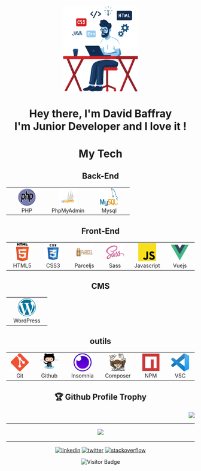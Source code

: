 <div id="header" align="center">
  <a target="_blank" href="https://icons8.com/illustrations/author/zD2oqC8lLBBA"><img width="200" src="./img/cherry.png"></a>
  <br>
  <h1 align="center">Hey there, I'm David Baffray <br> I'm Junior Developer and I love it !</h1>
</div>

<div id="section" align="center">
  <h1 align="center">My Tech</h1>
  <h2 align="center">Back-End</h2>
  <table>
    <tr>
      <td align="center" width="96">
        <a href="#David-BAFFRAY-Back-End">
          <img src="./img/php-logo.svg" width="48" height="48" alt="Php"/>
        </a>
        <br>PHP
      </td>
      <td align="center" width="96">
        <a href="#David-BAFFRAY-Back-End">
          <img src="./img/phpmyadmin.svg" width="48" height="48" alt="PhpMyAdmin"/>
        </a>
        <br>PhpMyAdmin
      </td>
      <td align="center" width="96">
        <a href="#David-BAFFRAY-Back-End">
          <img src="./img/mysql.svg" width="48" height="48" alt="Mysql"/>
        </a>
        <br>Mysql
      </td>
    </tr>
  </table>
  <h2 align="center">Front-End</h2>
    <table>
     <tr>
      <td align="center" width="96">
        <a href="#David-BAFFRAY-Front-End">
          <img src="./img/html5.svg" width="48" height="48" alt="HTML"/>
        </a>
        <br>HTML5
      </td>
      <td align="center" width="96">
        <a href="#David-BAFFRAY-Front-End">
          <img src="./img/css3.svg" width="48" height="48" alt="CSS"/>
        </a>
        <br>CSS3
      </td>
      <td align="center" width="96">
        <a href="#David-BAFFRAY-Front-End">
          <img src="./img/parceljs.svg" width="48" height="48" alt="Parceljs"/>
        </a>
        <br>Parceljs
      </td>
      <td align="center" width="96">
        <a href="#David-BAFFRAY-Front-End">
          <img src="./img/sass.svg" width="48" height="48" alt="Sass"/>
        </a>
        <br>Sass
      </td>
      <td align="center" width="96">
        <a href="#David-BAFFRAY-Front-End" >
          <img src="./img/javascript.svg" width="48" height="48" alt="Javascript"/>
        </a>
        <br>Javascript
      </td>
      <td align="center" width="96">
        <a href="#David-BAFFRAY-Front-End">
          <img src="./img/vuejs.svg" width="48" height="48" alt="Vuejs"/>
        </a>
        <br>Vuejs
      </td>
    </tr>
  </table>
  <h2 align="center">CMS</h2>
    <table>
      <tr>
        <td align="center" width="96">
          <a href="#David-BAFFRAY-CMS">
            <img src="./img/wordpress.svg" width="48" height="48" alt="WordPress"/>
          </a>
          <br>WordPress
        </td>
      </tr>
    </table>
 <h2 align="center">outils</h2>
  <table>
    <tr>
        <td align="center" width="96">
          <a href="#David-BAFFRAY-outils">
            <img src="./img/Git-Icon.png" width="48" height="48" alt="Git"/>
          </a>
        <br>Git
        </td>
      <td align="center" width="96">
        <a href="#David-BAFFRAY-outils">
          <img src="./img/github-logo.com.svg" width="48" height="48" alt="Github"/>
        </a>
        <br>Github
      </td>
      <td align="center" width="96">
        <a href="#David-BAFFRAY-outils">
          <img src="./img/insomnia.svg" width="48" height="48" alt="Insomnia"/>
        </a>
        <br>Insomnia
      </td>
      <td align="center" width="96">
        <a href="#David-BAFFRAY-outils">
          <img src="./img/logo-composer.png" width="48" height="48" alt="Composer"/>
        </a>
        <br>Composer
      </td>
      <td align="center" width="96">
        <a href="#David-BAFFRAY-outils">
          <img src="./img/npm-icon.svg" width="48" height="48" alt="NPM"/>
        </a>
        <br>NPM
      </td>
      <td align="center" width="96">
        <a href="#David-BAFFRAY-outils">
          <img src="./img/visual-studio-code.svg" width="48" height="48" alt="Visual Studio Code"/>
        </a>
        <br>VSC
      </td>
    </tr>
  </table>
</div>
<h2 align="center">🏆 Github Profile Trophy</h2>
<div align="right">
  <img width="790" align="center" src="https://github-profile-trophy.vercel.app/?username=David-BAFFRAY&column=8&theme=gruvbox&no-frame=true"/>
</div>

---

<div id="section">
  <div align="center">
    <img width=500 src="https://github-readme-stats.vercel.app/api?username=David-BAFFRAY&theme=codeSTACKr&count_private=true&show_icons=true&include_all_commits=true"/>
  </div>
</div>

---

<div align="center">
  <a href="https://www.linkedin.com/in/david-baffray"><img width="50" src="https://img.icons8.com/color/96/000000/linkedin.png" alt="linkedin"/></a>
  <a href="https://twitter.com/Np_Ng67"><img width="50" src="https://img.icons8.com/color/96/000000/twitter-squared.png" alt="twitter"/></a>
  <a href="https://stackoverflow.com/users/4027349/david-baffray"><img width="50" src="https://img.icons8.com/color/96/000000/stackoverflow.png" alt="stackoverflow"/></a>
</div>
<div align="center">
  
  ![Visitor Badge](https://visitor-badge.laobi.icu/badge?page_id=David-BAFFRAY.David-BAFFRAY)
  
</div>
<!--
**David-BAFFRAY/David-BAFFRAY** is a ✨ _special_ ✨ repository because its `README.md` (this file) appears on your GitHub profile.

Here are some ideas to get you started:

- 🔭 I’m currently working on ...
- 🌱 I’m currently learning ...
- 👯 I’m looking to collaborate on ...
- 🤔 I’m looking for help with ...
- 💬 Ask me about ...
- 📫 How to reach me: ...
- 😄 Pronouns: ...
- ⚡ Fun fact: ...
-->
